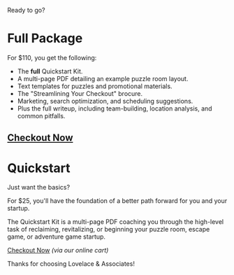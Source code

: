 Ready to go?  

# Full Package
For $110, you get the following:
- The **full** Quickstart Kit.  
- A multi-page PDF detailing an example puzzle room layout.  
- Text templates for puzzles and promotional materials.  
- The "Streamlining Your Checkout" brocure.  
- Marketing, search optimization, and scheduling suggestions.  
- Plus the full writeup, including team-building, location analysis, and common pitfalls.

[Checkout Now](https://cart.rheos.one/puzzling-mastery)
---

# Quickstart
Just want the basics?

For $25, you'll have the foundation of a better path forward for you and your startup.

The Quickstart Kit is a multi-page PDF coaching you through the high-level task of reclaiming, revitalizing, or beginning your puzzle room, escape game, or adventure game startup.

[Checkout Now](https://cart.rheos.one/puzzling-mastery-quickstart) _(via our online cart)_

Thanks for choosing Lovelace & Associates!
